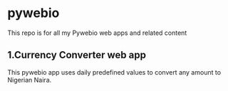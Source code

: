 # pywebio
This repo is for all my Pywebio web apps and related content

## 1.Currency Converter web app
This pywebio app uses daily predefined values to convert any amount to Nigerian Naira.
